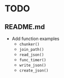 # TODO

## README.md

- Add function examples
    - `chunker()`
    - `join_path()`
    - `read_json()`
    - `func_timer()`
    - `write_json()`
    - `create_json()`